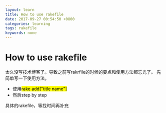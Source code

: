 ```yaml
---
layout: learn
title: How to use rakefile
date: 2017-09-27 00:54:50 +0800
categories: learning
tags: rakefile
keywords: none
---
```


# How to use rakefile

太久没写技术博客了。导致之前写rakrfile的时候的要点和使用方法都忘光了。
先简单写一下使用方法。

* 使用<mark>rake add["title name"]</mark>
* 然后step by step

具体的rakefile，等找时间再补充

